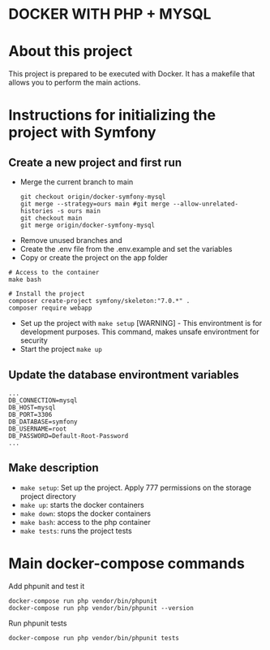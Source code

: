 # DOCKER WITH PHP + MYSQL

# About this project
This project is prepared to be executed with Docker. 
It has a makefile that allows you to perform the main actions.

# Instructions for initializing the project with Symfony
## Create a new project and first run
- Merge the current branch to main
    ```
    git checkout origin/docker-symfony-mysql
    git merge --strategy=ours main #git merge --allow-unrelated-histories -s ours main
    git checkout main
    git merge origin/docker-symfony-mysql
    ```
- Remove unused branches and 
- Create the .env file from the .env.example and set the variables
- Copy or create the project on the app folder
```
# Access to the container
make bash

# Install the project
composer create-project symfony/skeleton:"7.0.*" .
composer require webapp
```

- Set up the project with `make setup` [WARNING] - This environtment is for development purposes. This command, makes unsafe environtment for security
- Start the project `make up`

## Update the database environtment variables
```
...
DB_CONNECTION=mysql
DB_HOST=mysql
DB_PORT=3306
DB_DATABASE=symfony
DB_USERNAME=root
DB_PASSWORD=Default-Root-Password
...
```

## Make description
- `make setup`: Set up the project. Apply 777 permissions on the storage project directory
- `make up`: starts the docker containers
- `make down`: stops the docker containers
- `make bash`: access to the php container
- `make tests`: runs the project tests

# Main docker-compose commands

Add phpunit and test it
```
docker-compose run php vendor/bin/phpunit
docker-compose run php vendor/bin/phpunit --version
```

Run phpunit tests
```
docker-compose run php vendor/bin/phpunit tests
```